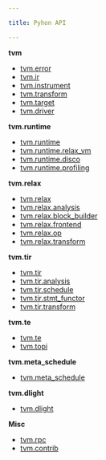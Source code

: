 ```yaml
---

title: Pyhon API

---
```


**tvm**
* [tvm.error](https://tvm.hyper.ai/docs/api-reference/python-api/tvm-error)
* [tvm.ir](https://tvm.hyper.ai/docs/api-reference/python-api/tvm-ir)
* [tvm.instrument](https://tvm.hyper.ai/docs/api-reference/python-api/tvm-instrument)
* [tvm.transform](https://tvm.hyper.ai/docs/api-reference/python-api/tvm-instrument)
* [tvm.target](https://tvm.hyper.ai/docs/api-reference/python-api/tvm-target)
* [tvm.driver](https://tvm.hyper.ai/docs/api-reference/python-api/tvm-driver)

**tvm.runtime**
* [tvm.runtime](https://tvm.hyper.ai/docs/api-reference/python-api/tvm-runtime)
* [tvm.runtime.relax_vm](https://tvm.hyper.ai/docs/api-reference/python-api/tvm-runtime-vm)
* [tvm.runtime.disco](https://tvm.hyper.ai/docs/api-reference/python-api/tvm-runtime-disco)
* [tvm.runtime.profiling](https://tvm.hyper.ai/docs/api-reference/python-api/tvm-runtime-profiling)

**tvm.relax**
* [tvm.relax](https://tvm.hyper.ai/docs/api-reference/python-api/tvm-relax)
* [tvm.relax.analysis](https://tvm.hyper.ai/docs/api-reference/python-api/tvm-relax-analysis)
* [tvm.relax.block_builder](https://tvm.hyper.ai/docs/api-reference/python-api/tvm-relax_block_builder)
* [tvm.relax.frontend](https://tvm.hyper.ai/docs/api-reference/python-api/tvm-relax-frontend)
* [tvm.relax.op](https://tvm.hyper.ai/docs/api-reference/python-api/tvm-relax-op)
* [tvm.relax.transform](https://tvm.hyper.ai/docs/api-reference/python-api/tvm-relax-transform)

**tvm.tir**
* [tvm.tir](https://tvm.hyper.ai/docs/api-reference/python-api/tvm-tir)
* [tvm.tir.analysis](https://tvm.hyper.ai/docs/api-reference/python-api/tvm-tir-analysis)
* [tvm.tir.schedule](https://tvm.hyper.ai/docs/api-reference/python-api/tvm-tir-schedule)
* [tvm.tir.stmt_functor](https://tvm.hyper.ai/docs/api-reference/python-api/tvm-tir-stmt_functor)
* [tvm.tir.transform](https://tvm.hyper.ai/docs/api-reference/python-api/tvm-tir-transform)

**tvm.te**
* [tvm.te](https://tvm.hyper.ai/docs/api-reference/python-api/tvm-te)
* [tvm.topi](https://tvm.hyper.ai/docs/api-reference/python-api/tvm-topi)

**tvm.meta_schedule**
* [tvm.meta_schedule](https://tvm.hyper.ai/docs/api-reference/python-api/tvm-meta_schedule)

**tvm.dlight**
* [tvm.dlight](https://tvm.hyper.ai/docs/api-reference/python-api/tvm-dlight)

**Misc**
* [tvm.rpc](https://tvm.hyper.ai/docs/api-reference/python-api/tvm-rpc)
* [tvm.contrib](https://tvm.hyper.ai/docs/api-reference/python-api/tvm-contrib)


